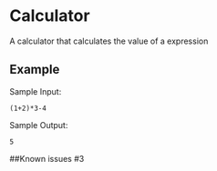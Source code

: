 # Calculator
A calculator that calculates the value of a expression
## Example
Sample Input:
```
(1+2)*3-4
```
Sample Output:
```
5
```
##Known issues
#3
